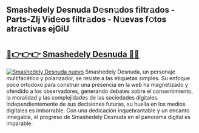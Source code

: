 ## Smashedely Desnuda D𝚎sn𝚞dos filtr𝚊dos - Parts-ZIj Vid𝚎os filtr𝚊dos - N𝚞evas f𝚘tos atr𝚊ctivas ejGiU

# <h2><a href="http://mb9ib2r.tromn.icu/?c=Smashedely+Desnuda">🔗👉👉👉 Smashedely Desnuda 🔗🔗</a></h2>

[![Smashedely Desnuda nuevo](https://i.imgur.com/pEAQMta.gif)](http://mb9ib2r.tromn.icu/?c=Smashedely+Desnuda)
Smashedely Desnuda, un personaje multifacético y polarizador, se resiste a las etiquetas simples. Su enfoque poco ortodoxo para construir una presencia en la web ha magnetizado y ofendido a los observadores, generando debates sobre el consentimiento, la moralidad y las complejidades de las sociedades digitales. Independientemente de sus decisiones futuras, su huella en los medios digitales es imborrable. Con una dedicación inquebrantable y un encanto innegable, el progreso de Smashedely Desnuda en el panorama digital es imparable.
